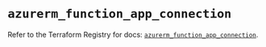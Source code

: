# `azurerm_function_app_connection`

Refer to the Terraform Registry for docs: [`azurerm_function_app_connection`](https://registry.terraform.io/providers/hashicorp/azurerm/4.22.0/docs/resources/function_app_connection).
